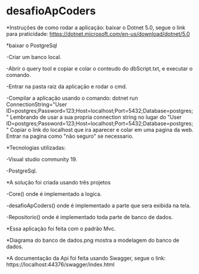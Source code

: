 # desafioApCoders

*Instruções de como rodar a aplicação:
baixar o Dotnet 5.0, segue o link para praticidade: https://dotnet.microsoft.com/en-us/download/dotnet/5.0

*baixar o PostgreSql

 -Criar um banco local.
 
 -Abrir o query tool e copiar e colar o conteudo do dbScript.txt, e executar o comando.

-Entrar na pasta raiz da aplicação e rodar o cmd.

 -Compilar a aplicação usando o comando: dotnet run ConnectionString="User ID=postgres;Password=123;Host=localhost;Port=5432;Database=postgres;"
 Lembrando de usar a sua propria connection string no lugar do "User ID=postgres;Password=123;Host=localhost;Port=5432;Database=postgres;"
 Copiar o link do localhost que ira aparecer e colar em uma pagina da web.
 Entrar na pagina como "não seguro" se necessario.

*Tecnologias utilizadas:

 -Visual studio community 19.
 
 -PostgreSql.
 
 *A solução foi criada usando três projetos
 
  -Core() onde é implementado a logica.
  
  -desafioApCoders() onde é implementado a parte que sera exibida na tela.
  
  -Repositorio() onde é implementado toda parte de banco de dados.
  
  
*Essa aplicação foi feita com o padrão Mvc.

*Diagrama do banco de dados.png mostra a modelagem do banco de dados.

*A documentação da Api foi feita usando Swagger, segue o link: https://localhost:44376/swagger/index.html
